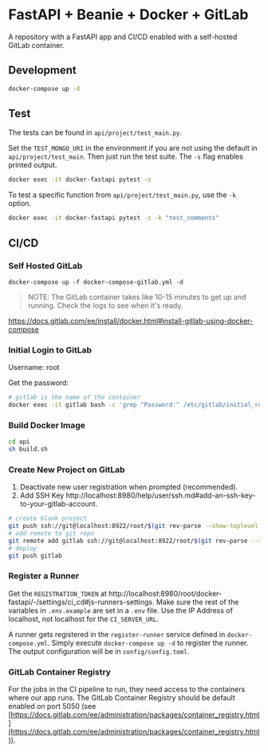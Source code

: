 # FastAPI + Beanie + Docker + GitLab

A repository with a FastAPI app and CI/CD enabled with a self-hosted GitLab container.

## Development

```bash
docker-compose up -d
```

## Test

The tests can be found in `api/project/test_main.py`.

Set the `TEST_MONGO_URI` in the environment if you are not using the default in `api/project/test_main`. Then just run the test suite. The `-s` flag enables printed output.

```bash
docker exec -it docker-fastapi pytest -s
```

To test a specific function from `api/project/test_main.py`, use the `-k` option.

```bash
docker exec -it docker-fastapi pytest -s -k "test_comments"
```

## CI/CD

### Self Hosted GitLab

```
docker-compose up -f docker-compose-gitlab.yml -d
```

> NOTE: The GitLab container takes like 10-15 minutes to get up and running. Check the logs to see when it's ready.

https://docs.gitlab.com/ee/install/docker.html#install-gitlab-using-docker-compose

### Initial Login to GitLab

Username: root

Get the password:

```bash
# gitlab is the name of the container
docker exec -it gitlab bash -c 'grep "Password:" /etc/gitlab/initial_root_password'
```

### Build Docker Image

```bash
cd api
sh build.sh
```

### Create New Project on GitLab

1. Deactivate new user registration when prompted (recommended).
2. Add SSH Key http://localhost:8980/help/user/ssh.md#add-an-ssh-key-to-your-gitlab-account.

```bash
# create blank project
git push ssh://git@localhost:8922/root/$(git rev-parse --show-toplevel | xargs basename).git $(git rev-parse --abbrev-ref HEAD)
# add remote to git repo
git remote add gitlab ssh://git@localhost:8922/root/$(git rev-parse --show-toplevel | xargs basename).git
# deploy
git push gitlab
```

### Register a Runner

Get the `REGISTRATION_TOKEN` at http://localhost:8980/root/docker-fastapi/-/settings/ci_cd#js-runners-settings. Make sure the rest of the variables in `.env.example` are set in a `.env` file. Use the IP Address of localhost, not localhost for the `CI_SERVER_URL`.

A runner gets registered in the `register-runner` service defined in `docker-compose.yml`. Simply execute `docker-compose up -d` to register the runner. The output configuration will be in `config/config.toml`.

### GitLab Container Registry

For the jobs in the CI pipeline to run, they need access to the containers where our app runs. The GitLab Container Registry should be default enabled on port 5050 (see [https://docs.gitlab.com/ee/administration/packages/container_registry.html](https://docs.gitlab.com/ee/administration/packages/container_registry.html)).
